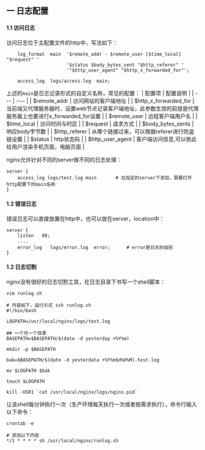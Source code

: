 ## 一 日志配置

#### 1.1 访问日志

访问日志位于主配置文件的http中，写法如下：
```
    log_format  main  '$remote_addr - $remote_user [$time_local] "$request" '
                      '$status $body_bytes_sent "$http_referer" '
                      '"$http_user_agent" "$http_x_forwarded_for"';

    access_log  logs/access.log  main;
```
上述的`main`是日志记录形式的自定义名称，常见的配置：
| 配置项 | 配置说明 |
| --- | :--- |
| $remote_addr | 访问网站的客户端地址 | 
| $http_x_forwarded_for  | 当前端又代理服务器时，设置web节点记录客户端地址，此参数生效的前提是代理服务器上也要进行x_forwarded_for设置  |
| $remote_user | 远程客户端用户名 |
| $time_local | 访问时间与时区 |
| $request  | 请求方式  |
| $body_bytes_sents  | 响应body字节数  |
| $http_referer  |  从哪个链接过来，可以根据referer进行防盗链设置 |
| $status  | http状态码  |
| $http_user_agent  |  客户端访问信息,可以依此给用户渲染手机页面，电脑页面 |
  

nginx允许针对不同的server做不同的日志处理：
```
server {
    access_log logs/test.log main       # 在指定的server下添加，需要打开http配置下的main名称
}
```

#### 1.2 错误日志

错误日志可以直接放置在http中，也可以放在server，location中：
```
server {
    listen   80;
    ....
    error_log   logs/error.log  error;      # error是日志的级别
}
```

#### 1.2 日志切割

nginx没有很好的日志切割工具，在日志目录下书写一个shell脚本：
```
vim runlog.sh

# 内容如下，运行方式 ssh runlog.sh
#!/bin/bash

LOGPATH=/usr/local/nginx/logs/test.log

## 一个月一个目录
BASEPATH=$BASEPATH/$(date -d yesterday +%Y%m)

mkdir -p $BASEPATH

bak=$BASEPATH/$(date -d yesterdata +%Y%m$d%H%M).test.log

mv $LOGPATH $bak

touch $LOGPATH

kill -USR1 `cat /usr/local/nginx/logs/nginx.pid`
```

让该shell每分钟执行一次（生产环境每天执行一次或者按需求执行），命令行输入以下命令：
```
crontab -e 

# 添加以下内容
*/1 * * * * sh /usr/local/nginx/runlog.sh
```
